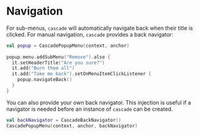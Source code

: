 # Navigation

For sub-menus, `cascade` will automatically navigate back when their title is clicked. For manual navigation, `cascade` provides a back navigator:

```kotlin hl_lines="7"
val popup = CascadePopupMenu(context, anchor)
  
popup.menu.addSubMenu("Remove").also {
  it.setHeaderTitle("Are you sure?")
  it.add("Burn them all")
  it.add("Take me back").setOnMenuItemClickListener {
    popup.navigateBack()
  }
}
```

You can also provide your own back navigator. This injection is useful if a navigator is needed before an instance of `cascade` can be created.

```kotlin
val backNavigator = CascadeBackNavigator()
CascadePopupMenu(context, anchor, backNavigator)
```
